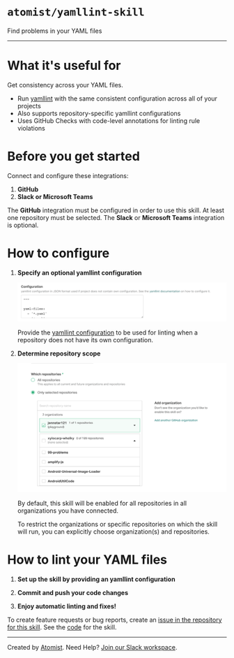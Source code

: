 # `atomist/yamllint-skill`

<!---atomist-skill-description:start--->

Find problems in your YAML files

<!---atomist-skill-description:end--->

---

<!---atomist-skill-readme:start--->

# What it's useful for

Get consistency across your YAML files.

-   Run [yamllint](https://yamllint.readthedocs.io) with the same consistent
    configuration across all of your projects
-   Also supports repository-specific yamllint configurations
-   Uses GitHub Checks with code-level annotations for linting rule violations

# Before you get started

Connect and configure these integrations:

1. **GitHub**
1. **Slack or Microsoft Teams**

The **GitHub** integration must be configured in order to use this skill. At
least one repository must be selected. The **Slack** or **Microsoft Teams**
integration is optional.

# How to configure

1. **Specify an optional yamllint configuration**

    ![Configuration](docs/images/config.png)

    Provide the
    [yamllint configuration](https://yamllint.readthedocs.io/en/stable/configuration.html)
    to be used for linting when a repository does not have its own
    configuration.

1. **Determine repository scope**

    ![Repository filter](docs/images/repo-filter.png)

    By default, this skill will be enabled for all repositories in all
    organizations you have connected.

    To restrict the organizations or specific repositories on which the skill
    will run, you can explicitly choose organization(s) and repositories.

# How to lint your YAML files

1. **Set up the skill by providing an yamllint configuration**

1. **Commit and push your code changes**

1. **Enjoy automatic linting and fixes!**

To create feature requests or bug reports, create an
[issue in the repository for this skill](https://github.com/atomist-skills/yamllint-skill/issues).
See the [code](https://github.com/atomist-skills/yamllint-skill) for the skill.

<!---atomist-skill-readme:end--->

---

Created by [Atomist][atomist]. Need Help? [Join our Slack workspace][slack].

[atomist]: https://atomist.com/ "Atomist - How Teams Deliver Software"
[slack]: https://join.atomist.com/ "Atomist Community Slack"
